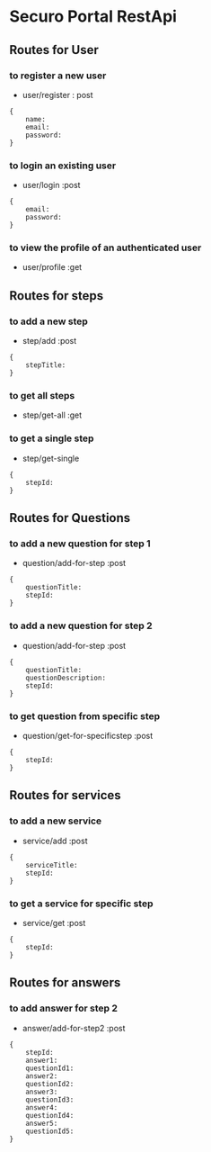 # Securo Portal RestApi

## Routes for User

### to register a new user

- user/register : post

```
{
    name:
    email:
    password:
}
```

### to login an existing user

- user/login :post

```
{
    email:
    password:
}
```

### to view the profile of an authenticated user

- user/profile :get

## Routes for steps

### to add a new step

- step/add :post

```
{
    stepTitle:
}
```

### to get all steps

- step/get-all :get

### to get a single step

- step/get-single

```
{
    stepId:
}
```

## Routes for Questions

### to add a new question for step 1

- question/add-for-step :post

```
{
    questionTitle:
    stepId:
}
```

### to add a new question for step 2

- question/add-for-step :post

```
{
    questionTitle:
    questionDescription:
    stepId:
}
```

### to get question from specific step

- question/get-for-specificstep :post

```
{
    stepId:
}
```

## Routes for services

### to add a new service

- service/add :post

```
{
    serviceTitle:
    stepId:
}
```

### to get a service for specific step

- service/get :post

```
{
    stepId:
}
```
## Routes for answers
### to add answer for step 2
- answer/add-for-step2 :post
```
{
    stepId:
    answer1:
    questionId1:
    answer2:
    questionId2:
    answer3:
    questionId3:
    answer4:
    questionId4:
    answer5:
    questionId5:
}
```